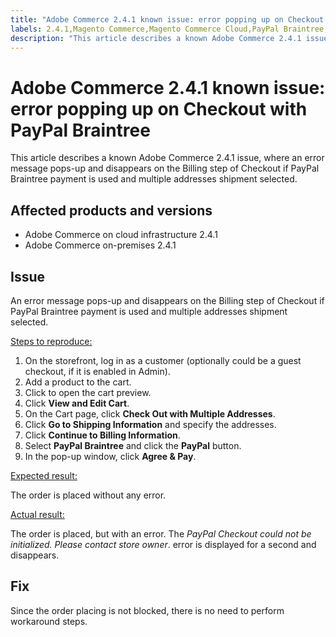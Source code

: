 ```yaml
---
title: "Adobe Commerce 2.4.1 known issue: error popping up on Checkout with PayPal Braintree"
labels: 2.4.1,Magento Commerce,Magento Commerce Cloud,PayPal Braintree,known issues,troubleshooting,Adobe Commerce,on-premises,cloud infrastructure
description: "This article describes a known Adobe Commerce 2.4.1 issue, where an error message pops-up and disappears on the Billing step of Checkout if PayPal Braintree payment is used and multiple addresses shipment selected."
---
```


# Adobe Commerce 2.4.1 known issue: error popping up on Checkout with PayPal Braintree

This article describes a known Adobe Commerce 2.4.1 issue, where an error message pops-up and disappears on the Billing step of Checkout if PayPal Braintree payment is used and multiple addresses shipment selected.

## Affected products and versions

* Adobe Commerce on cloud infrastructure 2.4.1
* Adobe Commerce on-premises 2.4.1

## Issue

An error message pops-up and disappears on the Billing step of Checkout if PayPal Braintree payment is used and multiple addresses shipment selected.

<u>Steps to reproduce:</u>

1. On the storefront, log in as a customer (optionally could be a guest checkout, if it is enabled in Admin).
1. Add a product to the cart.
1. Click to open the cart preview.
1. Click **View and Edit Cart**.
1. On the Cart page, click **Check Out with Multiple Addresses**.
1. Click **Go to Shipping Information** and specify the addresses.
1. Click **Continue to Billing Information**.
1. Select **PayPal Braintree** and click the **PayPal** button.
1. In the pop-up window, click **Agree & Pay**.

<u>Expected result:</u>

The order is placed without any error.

<u>Actual result:</u>

The order is placed, but with an error. The *PayPal Checkout could not be initialized. Please contact store owner*.  error is displayed for a second and disappears.

## Fix

Since the order placing is not blocked, there is no need to perform workaround steps. 
